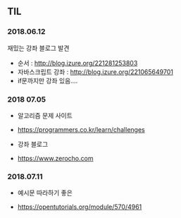 <meta charset="utf-8" />

## TIL
### 2018.06.12
재밌는 강좌 블로그 발견
 - 순서 : http://blog.izure.org/221281253803
 - 자바스크립트 강좌 : http://blog.izure.org/221065649701
 - if문까지만 강좌 있음....
 
### 2018 07.05
* 알고리즘 문제 사이트
 - https://programmers.co.kr/learn/challenges
* 강좌 블로그
 - https://www.zerocho.com

### 2018.07.11
* 예시문 따라하기 좋은 
 - https://opentutorials.org/module/570/4961
